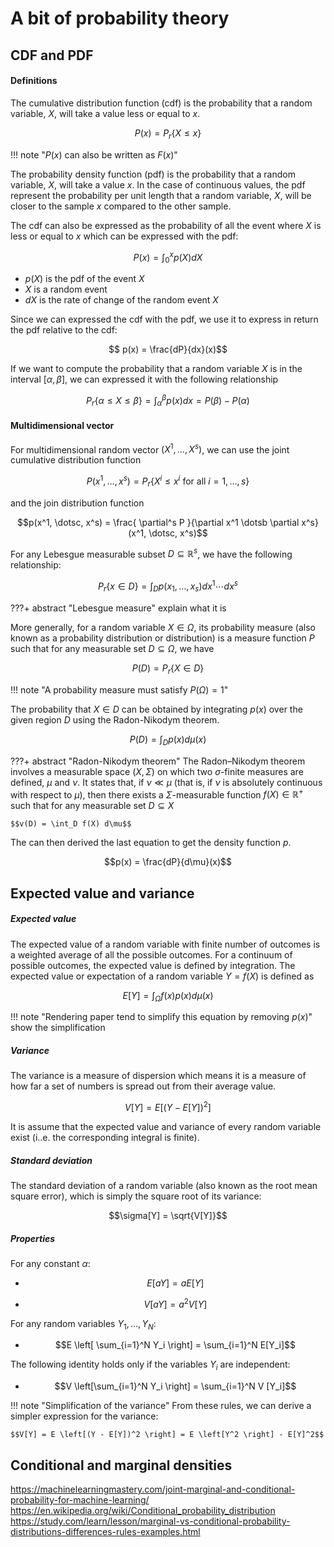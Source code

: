 # A bit of probability theory

## CDF and PDF

#### Definitions

The cumulative distribution function (cdf) is the probability that a random variable, $X$, will take a value less or equal to $x$.

$$P(x) = P_r \{ X \le x \}$$

!!! note "$P(x)$ can also be written as $F(x)$"

The probability density function (pdf) is the probability that a random variable, $X$, will take a value $x$. In the case of continuous values, the pdf represent the probability per unit length that a random variable, $X$, will be closer to the sample $x$ compared to the other sample.

The cdf can also be expressed as the probability of all the event where $X$ is less or equal to $x$ which can be expressed with the pdf:

$$P(x) = \int_0^x p(X)dX$$

- $p(X)$ is the pdf of the event $X$
- $X$ is a random event
- $dX$ is the rate of change of the random event $X$

Since we can expressed the cdf with the pdf, we use it to express in return the pdf relative to the cdf:

$$ p(x) = \frac{dP}{dx}(x)$$

If we want to compute the probability that a random variable $X$ is in the interval $[\alpha, \beta]$, we can expressed it with the following relationship

$$P_r \{\alpha \le X \le \beta \} = \int_\alpha^\beta p(x)dx = P(\beta) - P(\alpha)$$

#### Multidimensional vector

For multidimensional random vector $(X^1, \dotsc, X^s)$, we can use the joint cumulative distribution function

$$P(x^1, \dotsc, x^s) = P_r \{ X^i \le x^i \text{ for all } i = 1, \dotsc, s \}$$

and the join distribution function

$$p(x^1, \dotsc, x^s) = \frac{ \partial^s P }{\partial x^1 \dotsb \partial x^s}(x^1, \dotsc, x^s)$$

For any Lebesgue measurable subset $D\subseteq\mathbb{R}^s$, we have the following relationship:

$$P_r \{ x \in D \} = \int_D p(x_1, \dotsc, x_s) dx^1 \dotsb dx^s$$

???+ abstract "Lebesgue measure"
    explain what it is

More generally, for a random variable $X \in \Omega$, its probability measure (also known as a probability distribution or distribution) is a measure function $P$ such that for any measurable set $D\subseteq\Omega$, we have

$$P(D) = P_r \{ X \in D \}$$

!!! note "A probability measure must satisfy $P(\Omega) = 1$"

The probability that $X \in D$ can be obtained by integrating $p(x)$ over the given region $D$ using the Radon-Nikodym theorem.

$$P(D) = \int_D p(x) d\mu(x)$$

???+ abstract "Radon-Nikodym theorem"
    The Radon–Nikodym theorem involves a measurable space $(X, \Sigma)$ on which two $\sigma$-finite measures are defined, $\mu$ and $\nu$. It states that, if $\nu \ll \mu$ (that is, if $\nu$ is absolutely continuous with respect to $\mu$), then there exists a $\Sigma$-measurable function $f(X) \in \mathbb{R}^+$ such that for any measurable set $D \subseteq X$
    
    $$v(D) = \int_D f(X) d\mu$$

The can then derived the last equation to get the density function $p$.

$$p(x) = \frac{dP}{d\mu}(x)$$


## Expected value and variance

##### Expected value
The expected value of a random variable with finite number of outcomes is a weighted average of all the possible outcomes. For a continuum of possible outcomes, the expected value is defined by integration.
The expected value or expectation of a random variable $Y = f(X)$ is defined as

$$E[Y] = \int_\Omega f(x)p(x)d\mu(x)$$

!!! note "Rendering paper tend to simplify this equation by removing $p(x)$"
    show the simplification

##### Variance
The variance is a measure of dispersion which means it is a measure of how far a set of numbers is spread out from their average value.

$$V[Y] = E \left[(Y - E[Y])^2 \right]$$

It is assume that the expected value and variance of every random variable exist (i..e. the corresponding integral is finite).

##### Standard deviation
The standard deviation of a random variable (also known as the root mean square error), which is simply the square root of its variance:

$$\sigma[Y] = \sqrt{V[Y]}$$

##### Properties

For any constant $\alpha$:

- $$E[aY] = aE[Y]$$

- $$V[aY] = a^2 V[Y]$$

For any random variables $Y_1, \dotsc , Y_N$:

- $$E \left[ \sum_{i=1}^N Y_i \right] = \sum_{i=1}^N E[Y_i]$$

The following identity holds only if the variables $Y_i$ are independent:

- $$V \left[\sum_{i=1}^N Y_i \right] = \sum_{i=1}^N V [Y_i]$$

!!! note "Simplification of the variance"
    From these rules, we can derive a simpler expression for the variance:
    
    $$V[Y] = E \left[(Y - E[Y])^2 \right] = E \left[Y^2 \right] - E[Y]^2$$

## Conditional and marginal densities

https://machinelearningmastery.com/joint-marginal-and-conditional-probability-for-machine-learning/
https://en.wikipedia.org/wiki/Conditional_probability_distribution
https://study.com/learn/lesson/marginal-vs-conditional-probability-distributions-differences-rules-examples.html
